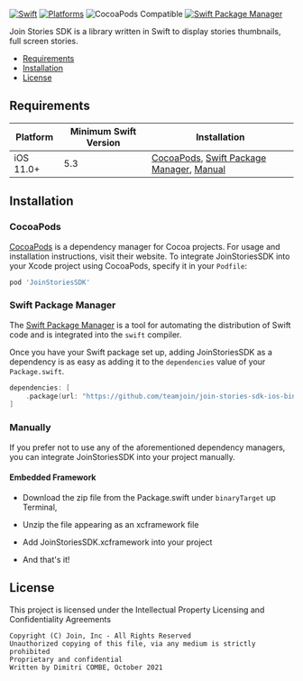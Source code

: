 [![Swift](https://img.shields.io/badge/Swift-5.3_5.4_5.5_5.6_5.7-orange?style=flat-square)](https://img.shields.io/badge/Swift-5.3_5.4_5.5_5.6-Orange?style=flat-square)
[![Platforms](https://img.shields.io/badge/Platforms-iOS-yellowgreen?style=flat-square)](https://img.shields.io/badge/Platforms-macOS_iOS_tvOS_watchOS_Linux_Windows-Green?style=flat-square)
![CocoaPods Compatible](https://img.shields.io/cocoapods/v/JoinStoriesSDK.svg?style=flat-square)
[![Swift Package Manager](https://img.shields.io/badge/Swift_Package_Manager-compatible-orange?style=flat-square)](https://img.shields.io/badge/Swift_Package_Manager-compatible-orange?style=flat-square)

Join Stories SDK is a library written in Swift to display stories thumbnails, full screen stories.

- [Requirements](#requirements)
- [Installation](#installation)
- [License](#license)

## Requirements

| Platform | Minimum Swift Version | Installation |
| --- | --- | --- |
| iOS 11.0+ | 5.3 | [CocoaPods](#cocoapods), [Swift Package Manager](#swift-package-manager), [Manual](#manually) | Fully Tested |

## Installation

### CocoaPods

[CocoaPods](https://cocoapods.org) is a dependency manager for Cocoa projects. For usage and installation instructions, visit their website. To integrate JoinStoriesSDK into your Xcode project using CocoaPods, specify it in your `Podfile`:

```ruby
pod 'JoinStoriesSDK'
```

### Swift Package Manager

The [Swift Package Manager](https://swift.org/package-manager/) is a tool for automating the distribution of Swift code and is integrated into the `swift` compiler. 

Once you have your Swift package set up, adding JoinStoriesSDK as a dependency is as easy as adding it to the `dependencies` value of your `Package.swift`.

```swift
dependencies: [
    .package(url: "https://github.com/teamjoin/join-stories-sdk-ios-binary", .upToNextMajor(from: "X.X.X"))
]
```

### Manually

If you prefer not to use any of the aforementioned dependency managers, you can integrate JoinStoriesSDK into your project manually.

#### Embedded Framework

- Download the zip file from the Package.swift under `binaryTarget` up Terminal, 

- Unzip the file appearing as an xcframework file

- Add JoinStoriesSDK.xcframework into your project

- And that's it!

## License

This project is licensed under the Intellectual Property Licensing and Confidentiality Agreements

```
Copyright (C) Join, Inc - All Rights Reserved  
Unauthorized copying of this file, via any medium is strictly prohibited  
Proprietary and confidential  
Written by Dimitri COMBE, October 2021  
```